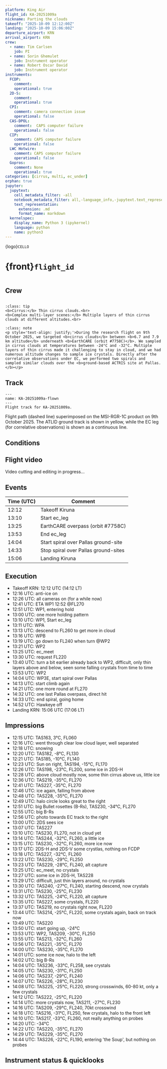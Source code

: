 ```yaml
---
platform: King Air
flight_id: KA-20251009a
nickname: Parting the clouds
takeoff: "2025-10-09 12:12:00Z"
landing: "2025-10-09 15:06:00Z"
departure_airport: KRN
arrival_airport: KRN
crew:
  - name: Tim Carlsen
    job: PI
  - name: Sorin Ghemulet
    job: Instrument operator
  - name: Robert Oscar David
    job: Instrument operator
instruments:
  FCDP:
    comment:
    operational: true
  2D-S:
    comment:
    operational: true
  CPI:
    comment: camera connection issue
    operational: false
  CAS-DPOL:
    comment:  CAPS computer failure
    operational: false
  CIP:
    comment: CAPS computer failure
    operational: false
  LWC Hotwire:
    comment: CAPS computer failure
    operational: false
  Gopros:
    comment: None
    operational: true
categories: [cirrus, multi, ec_under]
orphan: true
jupyter:
  jupytext:
    cell_metadata_filter: -all
    notebook_metadata_filter: all,-language_info,-jupytext.text_representation.format_version,-jupytext.text_representation.jupytext_version
    text_representation:
      extension: .md
      format_name: markdown
  kernelspec:
    display_name: Python 3 (ipykernel)
    language: python
    name: python3
---
```


{logo}`CELLO`

# {front}`flight_id`

```{badges}
```

## Crew

```{crew}
```

```{admonition} EarthCARE target scenarios
:class: tip
<b>Cirrus:</b> Thin cirrus clouds.<br>
<b>Complex multi-layer scenes:</b> Multiple layers of thin cirrus clouds at different altitudes.<br>
```


```{admonition} Flight summary
:class: note
<p style='text-align: justify;'>During the research flight on 9th October 2025, we targeted <b>cirrus clouds</b> between <b>6.7 and 7.9 km altitude</b> underneath <b>EarthCARE (orbit #7758C)</b>. We sampled in cirrus clouds at temperatures between -24°C and -32°C. Multiple layers of thin cirrus made it challenging to stay in cloud, and we had numerous altitude changes to sample ice crystals. Directly after the correlative observations under EC, we performed two spirals and sampled similar clouds over the <b>ground-based ACTRIS site at Pallas.</b></p>
```


## Track

```{figure} ../figures/KA-20251009a/KA-20251009a_7758D.png
---
name: KA-20251009a-flown
---
Flight track for KA-20251009a.
```
Flight path (dashed line) superimposed on the MSI-RGR-1C product on 9th October 2025. The ATLID ground track is shown in yellow, while the EC leg (for correlative observations) is shown as a continuous line.



## Conditions


## Flight video

Video cutting and editing in progress...


## Events

Time (UTC) | Comment
-------------| -----
12:12 | Takeoff Kiruna
13:10 | Start ec_leg
13:25 | EarthCARE overpass (orbit #7758C)
13:53 | End ec_leg
14:04 | Start spiral over Pallas ground-site
14:33 | Stop spiral over Pallas ground-sites
15:06 | Landing Kiruna



## Execution

- Takeoff KRN: 12:12 UTC (14:12 LT)
- 12:16 UTC: anti-ice on
- 12:26 UTC: all cameras on (for a while now)
- 12:41 UTC: ETA WP1 12:52 @FL270
- 12:51 UTC: WP1, entering hold
- 13:00 UTC: one more holding pattern
- 13:10 UTC: WP1, Start ec_leg
- 13:11 UTC: WPA
- 13:13 UTC: descend to FL260 to get more in cloud
- 13:16 UTC: WPB
- 13:19 UTC: go down to FL240 when turn @WP2
- 13:21 UTC: WP2
- 13:25 UTC: ec_meet
- 13:30 UTC: request FL220
- 13:40 UTC: turn a bit earlier already back to WP2, difficult, only thin layers above and below, seen some falling crystals from time to time
- 13:53 UTC: WP2
- 14:04 UTC: WP3E, start spiral over Pallas
- 14:13 UTC: start climb again
- 14:21 UTC: one more round at FL270
- 14:32 UTC: one last Pallas overpass, direct hit
- 14:33 UTC: end spiral, going home
- 14:52 UTC: Hawkeye off
- Landing KRN: 15:06 UTC (17:06 LT)


## Impressions

- 12:15 UTC: TAS163, 3°C, FL060
- 12:16 UTC: went through clear low cloud layer, well separated
- 12:18 UTC: snowing
- 12:20 UTC: TAS182, -8°C, FL130
- 12:21 UTC: TAS185, -10°C, FL140
- 12:23 UTC: Sun on right, TAS194, -15°C, FL170
- 12:26 UTC: TAS198, -23°C, FL200, some ice in 2DS-H
- 12:28 UTC: above cloud mostly now, some thin cirrus above us, little ice
- 12:36 UTC: TAS219, -35°C, FL270
- 12:41 UTC: TAS227, -35°C, FL270
- 12:46 UTC: ice again, falling from above
- 12:48 UTC: TAS228, -35°C, FL270
- 12:49 UTC: halo circle looks great to the right
- 12:51 UTC: big Bullet rosettes (B-Rs), TAS230, -34°C, FL270
- 12:55 UTC: big B-Rs
- 12:56 UTC: photo towards EC track to the right
- 13:00 UTC: 2DS sees ice
- 13:07 UTC: TAS227
- 13:10 UTC: TAS230, FL270, not in cloud yet
- 13:14 UTC: TAS244, -32°C, FL260, a little ice
- 13:15 UTC: TAS230, -32°C, FL260, more ice now
- 13:17 UTC: 2DS-H and 2DS-V some crystlas, nothing on FCDP
- 13:18 UTC: TAS227, -32°C, FL260
- 13:22 UTC: TAS230, -29°C, FL250
- 13:23 UTC: TAS229, -28°C, FL240, alt capture
- 13:25 UTC: ec_meet, no crystals
- 13:27 UTC: some ice in 2DS-H, TAS228
- 13:29 UTC: difficult, just thin layers around, no crystals
- 13:30 UTC: TAS240, -27°C, FL240, starting descend, now crystals
- 13:31 UTC: TAS230, -25°C, FL230
- 13:32 UTC: TAS225, -24°C, FL220, alt capture
- 13:35 UTC: TAS227, some crystals, FL220
- 13:37 UTC: TAS219, no crystals right now, FL220
- 13:44 UTC: TAS214, -25°C, FL220, some crystals again, back on track now
- 13:49 UTC: TAS220
- 13:50 UTC: start going up, -24°C
- 13:53 UTC: WP2, TAS209, -30°C, FL250
- 13:55 UTC: TAS213, -32°C, FL260
- 13:56 UTC: TAS221, -35°C, FL270
- 14:00 UTC: TAS230, -35°C, FL270
- 14:01 UTC: some ice now, halo to the left
- 14:02 UTC: big B-Rs
- 14:04 UTC: TAS236, -33°C, FL258, see crystals
- 14:05 UTC: TAS230, -31°C, FL250
- 14:06 UTC: TAS237, -29°C, FL240
- 14:07 UTC: TAS226, -28°C, FL230
- 14:08 UTC: TAS225, -25°C, FL220, strong crosswinds, 60-80 kt, only a few crystals
- 14:12 UTC: TAS222, -25°C, FL220
- 14:14 UTC: more crystals now, TAS211, -27°C, FL230
- 14:16 UTC: TAS209, -29°C, FL240, 70kt crosswind
- 14:18 UTC: TAS216, -31°C, FL250, few crystals, halo to the front left
- 14:10 UTC: TAS217, -33°C, FL260, not really anything on probes
- 14:20 UTC: -34°C
- 14:22 UTC: TAS220, -35°C, FL270
- 14:29 UTC: TAS229, -35°C, FL270
- 14:44 UTC: TAS226, -22°C, FL190, entering 'the Soup', but nothing on probes


## Instrument status & quicklooks
```{instrument-table}
```

